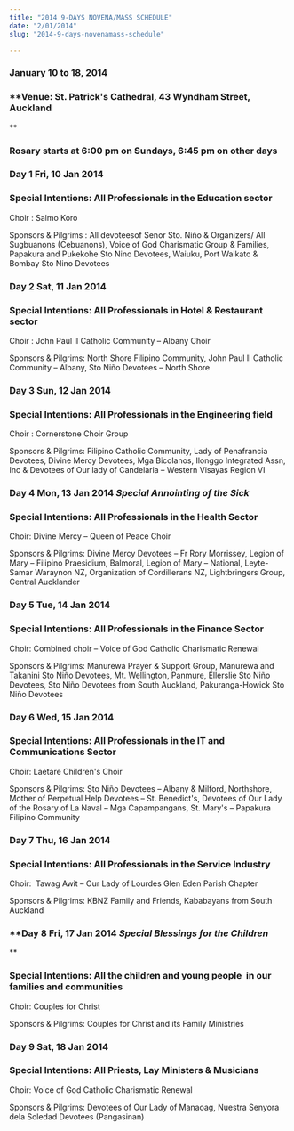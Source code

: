 ```yaml
---
title: "2014 9-DAYS NOVENA/MASS SCHEDULE"
date: "2/01/2014"
slug: "2014-9-days-novenamass-schedule"

---
```


### **January 10 to 18, 2014**

### **Venue: St. Patrick's Cathedral, 43 Wyndham Street, Auckland  
**

### **Rosary starts at 6:00 pm on Sundays, 6:45 pm on other days**

### **Day 1** **Fri, 10 Jan 2014**

### **Special Intentions: All Professionals in the Education sector**

Choir : Salmo Koro

Sponsors & Pilgrims : All devoteesof Senor Sto. Niño & Organizers/ All Sugbuanons (Cebuanons), Voice of God Charismatic Group & Families, Papakura and Pukekohe Sto Nino Devotees, Waiuku, Port Waikato & Bombay Sto Nino Devotees

### **Day 2** **Sat, 11 Jan 2014**

### **Special Intentions: All Professionals in Hotel & Restaurant sector**

Choir : John Paul II Catholic Community – Albany Choir

Sponsors & Pilgrims: North Shore Filipino Community, John Paul II Catholic Community – Albany, Sto Niño Devotees – North Shore

### **Day 3** **Sun, 12 Jan 2014**

### **Special Intentions: All Professionals in the Engineering field**

Choir : Cornerstone Choir Group

Sponsors & Pilgrims: Filipino Catholic Community, Lady of Penafrancia Devotees, Divine Mercy Devotees, Mga Bicolanos, Ilonggo Integrated Assn, Inc & Devotees of Our lady of Candelaria – Western Visayas Region VI

### **Day 4** **Mon, 13 Jan 2014 _**Special Annointing of the Sick**_**

### **Special Intentions: All Professionals in the Health Sector**

Choir: Divine Mercy – Queen of Peace Choir

Sponsors & Pilgrims: Divine Mercy Devotees – Fr Rory Morrissey, Legion of Mary – Filipino Praesidium, Balmoral, Legion of Mary – National, Leyte-Samar Waraynon NZ, Organization of Cordillerans NZ, Lightbringers Group, Central Aucklander

### **Day 5 Tue, 14 Jan 2014**

### **Special Intentions: All Professionals in the Finance Sector**

Choir: Combined choir – Voice of God Catholic Charismatic Renewal

Sponsors & Pilgrims: Manurewa Prayer & Support Group, Manurewa and Takanini Sto Niño Devotees, Mt. Wellington, Panmure, Ellerslie Sto Niño Devotees, Sto Niño Devotees from South Auckland, Pakuranga-Howick Sto Niño Devotees

### **Day 6 Wed, 15 Jan 2014**

### **Special Intentions: All Professionals in the IT and Communications Sector**

Choir: Laetare Children's Choir

Sponsors & Pilgrims: Sto Niño Devotees – Albany & Milford, Northshore, Mother of Perpetual Help Devotees – St. Benedict's, Devotees of Our Lady of the Rosary of La Naval – Mga Capampangans, St. Mary's – Papakura Filipino Community

### **Day 7 Thu, 16 Jan 2014**

### **Special Intentions: All Professionals in the Service Industry**

Choir:  Tawag Awit – Our Lady of Lourdes Glen Eden Parish Chapter

Sponsors & Pilgrims: KBNZ Family and Friends, Kababayans from South Auckland

### **Day 8 Fri, 17 Jan 2014 _**Special Blessings for the Children**_  
**

### **Special Intentions: All the children and young people  in our families and communities**

Choir: Couples for Christ

Sponsors & Pilgrims: Couples for Christ and its Family Ministries

### **Day 9 Sat, 18 Jan 2014**

### **Special Intentions: All Priests, Lay Ministers & Musicians**

Choir: Voice of God Catholic Charismatic Renewal

Sponsors & Pilgrims: Devotees of Our Lady of Manaoag, Nuestra Senyora dela Soledad Devotees (Pangasinan)